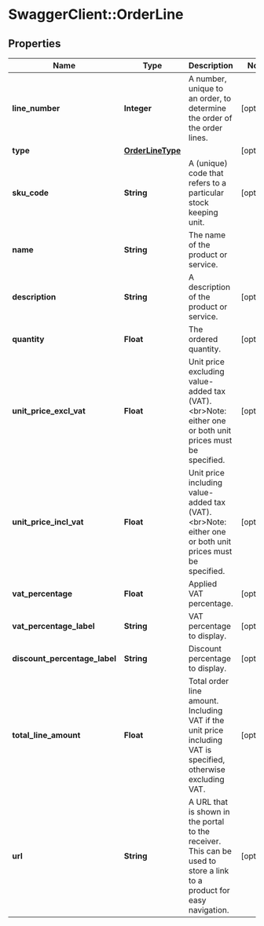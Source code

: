 # SwaggerClient::OrderLine

## Properties
Name | Type | Description | Notes
------------ | ------------- | ------------- | -------------
**line_number** | **Integer** | A number, unique to an order, to determine the order of the order lines. | [optional] 
**type** | [**OrderLineType**](OrderLineType.md) |  | [optional] 
**sku_code** | **String** | A (unique) code that refers to a particular stock keeping unit. | [optional] 
**name** | **String** | The name of the product or service. | 
**description** | **String** | A description of the product or service. | [optional] 
**quantity** | **Float** | The ordered quantity. | [optional] 
**unit_price_excl_vat** | **Float** | Unit price excluding value-added tax (VAT).  &lt;br&gt;Note: either one or both unit prices must be specified. | [optional] 
**unit_price_incl_vat** | **Float** | Unit price including value-added tax (VAT).  &lt;br&gt;Note: either one or both unit prices must be specified. | [optional] 
**vat_percentage** | **Float** | Applied VAT percentage. | [optional] 
**vat_percentage_label** | **String** | VAT percentage to display. | [optional] 
**discount_percentage_label** | **String** | Discount percentage to display. | [optional] 
**total_line_amount** | **Float** | Total order line amount.  Including VAT if the unit price including VAT is specified, otherwise excluding VAT. | [optional] 
**url** | **String** | A URL that is shown in the portal to the receiver.  This can be used to store a link to a product for easy navigation. | [optional] 

